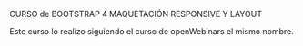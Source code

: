 CURSO de BOOTSTRAP 4 MAQUETACIÓN RESPONSIVE Y LAYOUT

Este curso lo realizo siguiendo el curso de openWebinars el mismo nombre.